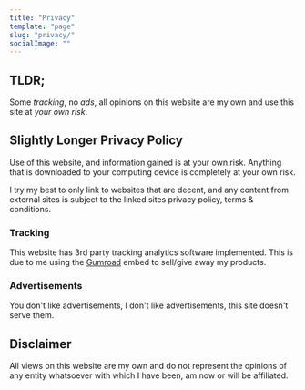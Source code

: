 ```yaml
---
title: "Privacy"
template: "page"
slug: "privacy/"
socialImage: ""
---
```


## TLDR;

Some _tracking_, no _ads_, all opinions on this website are my own and use this site at _your own risk_.

## Slightly Longer Privacy Policy

Use of this website, and information gained is at your own risk. Anything that is downloaded to your computing device is completely at your own risk.

I try my best to only link to websites that are decent, and any content from external sites is subject to the linked sites privacy policy, terms & conditions.

### Tracking

This website has 3rd party tracking analytics software implemented. This is due to me using the [Gumroad](https://gumroad.com/) embed to sell/give away my products.

### Advertisements

You don't like advertisements, I don't like advertisements, this site doesn't serve them.

## Disclaimer

All views on this website are my own and do not represent the opinions of any entity whatsoever with which I have been, am now or will be affiliated.
